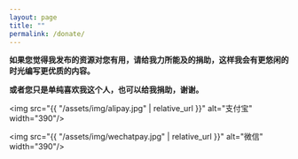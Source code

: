 ```yaml
---
layout: page
title: ""
permalink: /donate/
---
```


**如果您觉得我发布的资源对您有用，请给我力所能及的捐助，这样我会有更悠闲的时光编写更优质的内容。**

**或者您只是单纯喜欢我这个人，也可以给我捐助，谢谢。**

<img src="{{ "/assets/img/alipay.jpg" | relative_url }}" alt="支付宝" width="390"/>

<img src="{{ "/assets/img/wechatpay.jpg" | relative_url }}" alt="微信" width="390"/>
